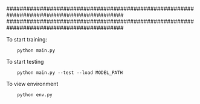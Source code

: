 ###########################################################################################
###########################################################################################

To start training:

        python main.py

To start testing

        python main.py --test --load MODEL_PATH

To view environment

        python env.py
